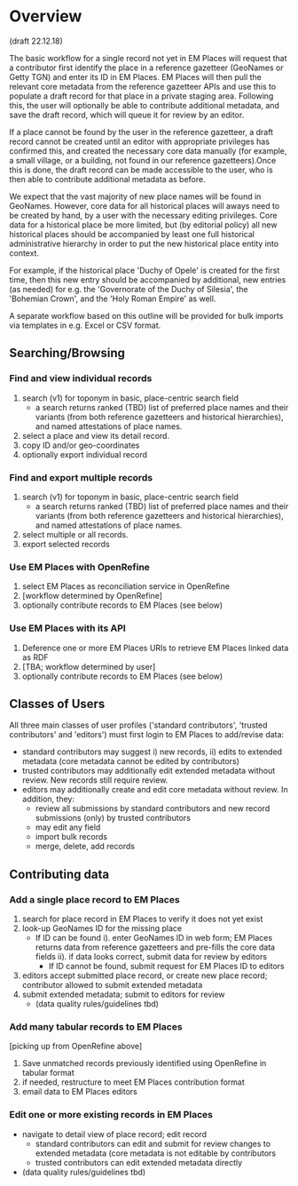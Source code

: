 # Overview 

(draft 22.12.18)

The basic workflow for a single record not yet in EM Places will request that a contributor first identify the place in a reference gazetteer (GeoNames or Getty TGN) and enter its ID in EM Places. EM Places will then pull the relevant core metadata from the reference gazetteer APIs and use this to populate a draft record for that place in a private staging area. Following this, the user will optionally be able to contribute additional metadata, and save the draft record, which will queue it for review by an editor.

If a place cannot be found by the user in the reference gazetteer, a draft record cannot be created until an editor with appropriate privileges has confirmed this, and created the necessary core data manually (for example, a small village, or a building, not found in our reference gazetteers).Once this is done, the draft record can be made accessible to the user, who is then able to contribute additional metadata as before.

We expect that the vast majority of new place names will be found in GeoNames. However, core data for all historical places will aways need to be created by hand, by a user with the necessary editing privileges. Core data for a historical place be more limited, but (by editorial policy) all new historical places should be accompanied by least one full historical administrative hierarchy in order to put the new historical place entity into context. 

For example, if the historical place 'Duchy of Opele' is created for the first time, then this new entry should be accompanied by additional, new entries (as needed) for e.g. the 'Governorate of the Duchy of Silesia', the 'Bohemian Crown', and the 'Holy Roman Empire' as well. 

A separate workflow based on this outline will be provided for bulk imports via templates in e.g. Excel or CSV format. 

## Searching/Browsing

### Find and view individual records

1. search (v1) for toponym in basic, place-centric search field
	- a search returns ranked (TBD) list of preferred place names and their  variants (from both reference gazetteers and historical hierarchies), and named attestations of place names.
2. select a place and view its detail record. 
3. copy ID and/or geo-coordinates
4. optionally export individual record

### Find and export multiple records

1. search (v1) for toponym in basic, place-centric search field
	- a search returns ranked (TBD) list of preferred place names and their  variants (from both reference gazetteers and historical hierarchies), and named attestations of place names.
2. select multiple or all records. 
3. export selected records 

### Use EM Places with OpenRefine 

1. select EM Places as reconciliation service in OpenRefine
2. [workflow determined by OpenRefine]
3. optionally contribute records to EM Places (see below)

### Use EM Places with its API

1. Deference one or more EM Places URIs to retrieve EM Places linked data as RDF
2. [TBA; workflow determined by user]
3. optionally contribute records to EM Places (see below)

## Classes of Users

All three main classes of user profiles ('standard contributors', 'trusted contributors' and 'editors') must first login to EM Places to add/revise data:

- standard contributors may suggest i) new records, ii) edits to extended metadata (core metadata cannot be edited by contributors)
- trusted contributors may additionally edit extended metadata without review. New records still require review.
- editors may additionally create and edit core metadata without review. In addition, they:
	- review all submissions by standard contributors and new record submissions (only) by trusted contributors
	- may edit any field
	- import bulk records
	- merge, delete, add records

## Contributing data


### Add a single place record to EM Places

1. search for place record in EM Places to verify it does not yet exist
2. look-up GeoNames ID for the missing place
	- If ID can be found
				i). enter GeoNames ID in web form; EM Places returns data from reference gazetteers and pre-fills the core data fields
				ii). if data looks correct, submit data for review by editors
		- If ID cannot be found, submit request for EM Places ID to editors
3. editors accept submitted place record, or create new place record; contributor allowed to submit extended metadata
4. submit extended metadata; submit to editors for review
	- (data quality rules/guidelines tbd)

### Add many tabular records to EM Places

[picking up from OpenRefine above]

1. Save unmatched records previously identified using OpenRefine in tabular format
2. if needed, restructure to meet EM Places contribution format
3. email data to EM Places editors  

### Edit one or more existing records in EM Places

- navigate to detail view of place record; edit record
	- standard contributors can edit and submit for review changes to extended metadata (core metadata is not editable by contributors
	- trusted contributors can edit extended metadata directly
- (data quality rules/guidelines tbd) 
